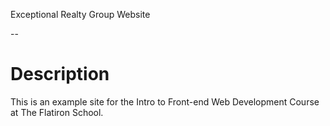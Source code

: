 Exceptional Realty Group Website

-- 

# Description

This is an example site for the Intro to Front-end Web Development Course at The Flatiron School.
